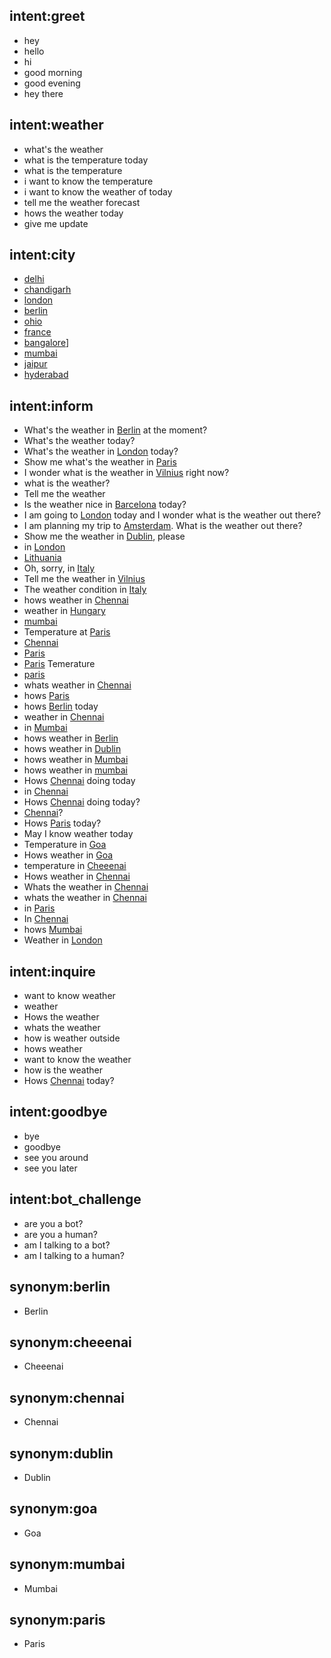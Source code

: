 ## intent:greet

- hey
- hello
- hi
- good morning
- good evening
- hey there

## intent:weather

- what's the weather
- what is the temperature today
- what is the temperature
- i want to know the temperature
- i want to know the weather of today
- tell me the weather forecast
- hows the weather today
- give me update

## intent:city

- [delhi](location)
- [chandigarh](location)
- [london](location)
- [berlin](location)
- [ohio](location)
- [france](location)
- [bangalore](location)]
- [mumbai](location)
- [jaipur](location)
- [hyderabad](location)

## intent:inform

- What's the weather in [Berlin](location) at the moment?
- What's the weather today?
- What's the weather in [London](location) today?
- Show me what's the weather in [Paris](location)
- I wonder what is the weather in [Vilnius](location) right now?
- what is the weather?
- Tell me the weather
- Is the weather nice in [Barcelona](location) today?
- I am going to [London](location) today and I wonder what is the weather out there?
- I am planning my trip to [Amsterdam](location). What is the weather out there?
- Show me the weather in [Dublin](location), please
- in [London](location)
- [Lithuania](location)
- Oh, sorry, in [Italy](location)
- Tell me the weather in [Vilnius](location)
- The weather condition in [Italy](location)
- hows weather in [Chennai](location)
- weather in [Hungary](location)
- [mumbai](location)
- Temperature at [Paris](location)
- [Chennai](location)
- [Paris](location)
- [Paris](location) Temerature
- [paris](location)
- whats weather in [Chennai](location)
- hows [Paris](location)
- hows [Berlin](location) today
- weather in [Chennai](location:chennai)
- in [Mumbai](location:mumbai)
- hows weather in [Berlin](location:berlin)
- hows weather in [Dublin](location:dublin)
- hows weather in [Mumbai](location:mumbai)
- hows weather in [mumbai](location)
- Hows [Chennai](location) doing today
- in [Chennai](location:chennai)
- Hows [Chennai](location) doing today?
- [Chennai](location)?
- Hows [Paris](location) today?
- May I know weather today
- Temperature in [Goa](location:goa)
- Hows weather in [Goa](location:goa)
- temperature in [Cheeenai](location:cheeenai)
- Hows weather in [Chennai](location:chennai)
- Whats the weather in [Chennai](location)
- whats the weather in [Chennai](location)
- in [Paris](location:paris)
- In [Chennai](location:chennai)
- hows [Mumbai](location:mumbai)
- Weather in [London](location:london)

## intent:inquire

- want to know weather
- weather
- Hows the weather
- whats the weather
- how is weather outside
- hows weather
- want to know the weather
- how is the weather
- Hows [Chennai](location) today?

## intent:goodbye

- bye
- goodbye
- see you around
- see you later

## intent:bot_challenge

- are you a bot?
- are you a human?
- am I talking to a bot?
- am I talking to a human?

## synonym:berlin

- Berlin

## synonym:cheeenai

- Cheeenai

## synonym:chennai

- Chennai

## synonym:dublin

- Dublin

## synonym:goa

- Goa

## synonym:mumbai

- Mumbai

## synonym:paris

- Paris
